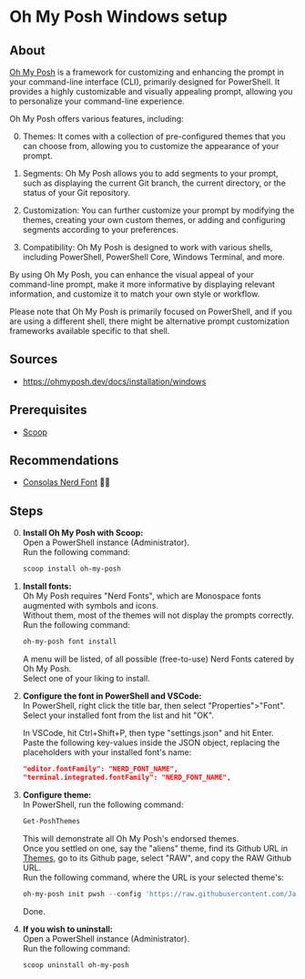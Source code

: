 # Oh My Posh Windows setup

## About

[Oh My Posh](https://ohmyposh.dev/) is a framework for customizing and enhancing the prompt in your command-line interface (CLI), primarily designed for PowerShell. It provides a highly customizable and visually appealing prompt, allowing you to personalize your command-line experience.

Oh My Posh offers various features, including:

0. Themes: It comes with a collection of pre-configured themes that you can choose from, allowing you to customize the appearance of your prompt.

0. Segments: Oh My Posh allows you to add segments to your prompt, such as displaying the current Git branch, the current directory, or the status of your Git repository.

0. Customization: You can further customize your prompt by modifying the themes, creating your own custom themes, or adding and configuring segments according to your preferences.

0. Compatibility: Oh My Posh is designed to work with various shells, including PowerShell, PowerShell Core, Windows Terminal, and more.

By using Oh My Posh, you can enhance the visual appeal of your command-line prompt, make it more informative by displaying relevant information, and customize it to match your own style or workflow.

Please note that Oh My Posh is primarily focused on PowerShell, and if you are using a different shell, there might be alternative prompt customization frameworks available specific to that shell.

## Sources
* https://ohmyposh.dev/docs/installation/windows

## Prerequisites
* [Scoop](https://scoop.sh/)

## Recommendations
* [Consolas Nerd Font](https://github.com/wclr/my-nerd-fonts/blob/master/Consolas%20NF/Consolas%20Nerd%20Font%20Complete%20Mono%20Windows%20Compatible.ttf) 🏴‍☠️

## Steps

0. **Install Oh My Posh with Scoop:**  
    Open a PowerShell instance (Administrator).  
    Run the following command:
    ```powershell
    scoop install oh-my-posh
    ```

0. **Install fonts:**  
    Oh My Posh requires "Nerd Fonts", which are Monospace fonts augmented with symbols and icons.  
    Without them, most of the themes will not display the prompts correctly.  
    Run the following command:
    ```powershell
    oh-my-posh font install
    ```
    A menu will be listed, of all possible (free-to-use) Nerd Fonts catered by Oh My Posh.  
    Select one of your liking to install.

0. **Configure the font in PowerShell and VSCode:**  
    In PowerShell, right click the title bar, then select "Properties">"Font".  
    Select your installed font from the list and hit "OK".  

    In VSCode, hit Ctrl+Shift+P, then type "settings.json" and hit Enter.  
    Paste the following key-values inside the JSON object, replacing the placeholders with your installed font's name:  
    ```json
    "editor.fontFamily": "NERD_FONT_NAME",
    "terminal.integrated.fontFamily": "NERD_FONT_NAME",
    ```

0. **Configure theme:**  
    In PowerShell, run the following command:
    ```PowerShell
    Get-PoshThemes
    ```
    This will demonstrate all Oh My Posh's endorsed themes.  
    Once you settled on one, say the "aliens" theme, find its Github URL in [Themes](https://ohmyposh.dev/docs/themes), go to its Github page, select "RAW", and copy the RAW Github URL.  
    Run the following command, where the URL is your selected theme's:
    ```PowerShell
    oh-my-posh init pwsh --config 'https://raw.githubusercontent.com/JanDeDobbeleer/oh-my-posh/main/themes/aliens.omp.json' | Invoke-Expression
    ```
    Done.

0. **If you wish to uninstall:**  
    Open a PowerShell instance (Administrator).  
    Run the following command:
    ```powershell
    scoop uninstall oh-my-posh
    ```